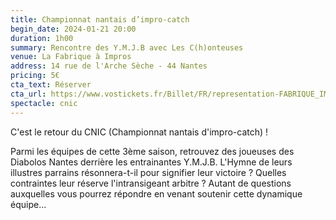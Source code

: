 ```yaml
---
title: Championnat nantais d’impro-catch
begin_date: 2024-01-21 20:00
duration: 1h00
summary: Rencontre des Y.M.J.B avec Les C(h)onteuses
venue: La Fabrique à Impros
address: 14 rue de l'Arche Sèche - 44 Nantes
pricing: 5€
cta_text: Réserver
cta_url: https://www.vostickets.fr/Billet/FR/representation-FABRIQUE_IMPROS-24607-0.wb?REFID=KLsjAAAAAAAIAA
spectacle: cnic
---
```


C'est le retour du CNIC (Championnat nantais d'impro-catch) ! 

Parmi les équipes de cette 3ème saison, retrouvez des joueuses des Diabolos Nantes derrière les entrainantes Y.M.J.B. L'Hymne de leurs illustres parrains résonnera-t-il pour signifier leur victoire ? Quelles contraintes leur réserve l'intransigeant arbitre ? Autant de questions auxquelles vous pourrez répondre en venant soutenir cette dynamique équipe...